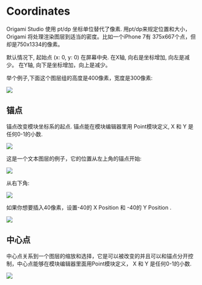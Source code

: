 # Coordinates

Origami Studio 使用 pt\/dp 坐标单位替代了像素. 用pt\/dp来规定位置和大小，Origami 将处理渲染图层到适当的密度。比如一个iPhone 7有 375x667个点，但却是750x1334的像素。

默认情况下, 起始点 \(x: 0, y: 0\) 在屏幕中央. 在X轴, 向右是坐标增加, 向左是减少。 在Y轴, 向下是坐标增加，向上是减少。

举个例子,下面这个图层组的高度是400像素，宽度是300像素:

![](.gitbook/assets/19.png)

## 锚点

锚点改变模块坐标系的起点. 锚点能在模块编辑器里用 Point模块定义, X 和 Y 是任何0-1的小数.

![](.gitbook/assets/20.png)

这是一个文本图层的例子，它的位置从左上角的锚点开始:

![](.gitbook/assets/21.png)

从右下角:

![](.gitbook/assets/22.png)

如果你想要插入40像素，设置-40的 X Position 和 -40的 Y Position .

![](.gitbook/assets/23.png)

## 中心点

中心点关系到一个图层的缩放和选择，它是可以被改变的并且可以和锚点分开控制，中心点能够在模块编辑器里面用Point模块定义， X 和 Y 是任何0-1的小数.

![](.gitbook/assets/24.gif)

